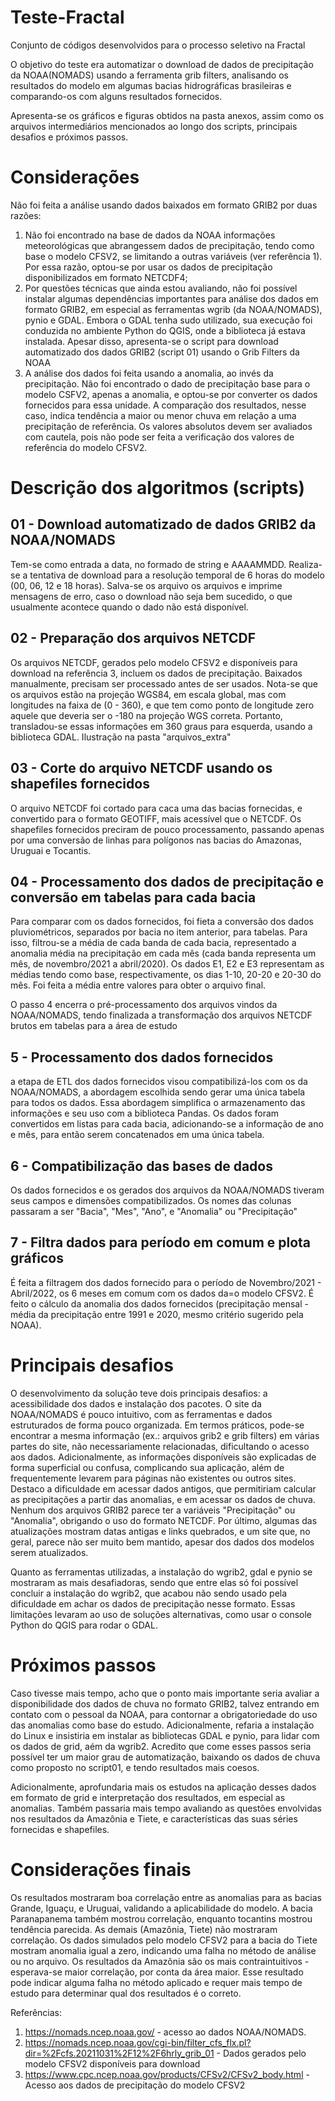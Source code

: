 # Teste-Fractal
Conjunto de códigos desenvolvidos para o processo seletivo na Fractal

O objetivo do teste era automatizar o download de dados de precipitação da NOAA(NOMADS) usando a ferramenta grib filters, analisando os resultados do modelo em algumas bacias hidrográficas brasileiras e comparando-os com alguns resultados fornecidos.

Apresenta-se os gráficos e figuras obtidos na pasta anexos, assim como os arquivos intermediários mencionados ao longo dos scripts, principais desafios e próximos passos.

# Considerações
Não foi feita a análise usando dados baixados em formato GRIB2 por duas razões:
1. Não foi encontrado na base de dados da NOAA informações meteorológicas que abrangessem dados de precipitação, tendo como base o modelo CFSV2, se limitando a outras variáveis (ver referência 1). Por essa razão, optou-se por usar os dados de precipitação disponibilizados em formato NETCDF4;
2. Por questões técnicas que ainda estou avaliando, não foi possível instalar algumas dependências importantes para análise dos dados em formato GRIB2, em especial as ferramentas wgrib (da NOAA/NOMADS), pynio e GDAL. Embora o GDAL tenha sudo utilizado, sua execução foi conduzida no ambiente Python do QGIS, onde a biblioteca já estava instalada. Apesar disso, apresenta-se o script para download automatizado dos dados GRIB2 (script 01) usando o Grib Filters da NOAA
3. A análise dos dados foi feita usando a anomalia, ao invés da precipitação. Não foi encontrado o dado de precipitação base para o modelo CSFV2, apenas a anomalia, e optou-se por converter os dados fornecidos para essa unidade. A comparação dos resultados, nesse caso, indica tendência a maior ou menor chuva em relação a uma precipitação de referência. Os valores absolutos devem ser avaliados com cautela, pois não pode ser feita a verificação dos valores de referência do modelo CFSV2.


# Descrição dos algoritmos (scripts)
## 01 - Download automatizado de dados GRIB2 da NOAA/NOMADS
Tem-se como entrada a data, no formado de string e AAAAMMDD. Realiza-se a tentativa de download para a resolução temporal de 6 horas do modelo (00, 06, 12 e 18 horas). Salva-se os arquivo os arquivos e imprime mensagens de erro, caso o download não seja bem sucedido, o que usualmente acontece quando o dado não está disponível.

## 02 - Preparação dos arquivos NETCDF
Os arquivos NETCDF, gerados pelo modelo CFSV2 e disponíveis para download na referência 3, incluem os dados de precipitação. Baixados manualmente, precisam ser processado antes de ser usados. Nota-se que os arquivos estão na projeção WGS84, em escala global, mas com longitudes na faixa de (0 - 360), e que tem como ponto de longitude zero aquele que deveria ser o -180 na projeção WGS correta. Portanto, transladou-se essas informações em 360 graus para esquerda, usando a biblioteca GDAL. Ilustração na pasta "arquivos_extra"

## 03 - Corte do arquivo NETCDF usando os shapefiles fornecidos
O arquivo NETCDF foi cortado para caca uma das bacias fornecidas, e convertido para o formato GEOTIFF, mais acessível que o NETCDF. Os shapefiles fornecidos preciram de pouco processamento, passando apenas por uma conversão de linhas para polígonos nas bacias do Amazonas, Uruguai e Tocantis.

## 04 - Processamento dos dados de precipitação e conversão em tabelas para cada bacia
Para comparar com os dados fornecidos, foi fieta a conversão dos dados pluviométricos, separados por bacia no item anterior, para tabelas. Para isso, filtrou-se a média de cada banda de cada bacia, representado a anomalia média na precipitação em cada mês (cada banda representa um mês, de novembro/2021 a abril/2020). Os dados E1, E2 e E3 representam as médias tendo como base, respectivamente, os dias  1-10, 20-20 e 20-30 do mês. Foi feita a média entre valores para obter o arquivo final.

O passo 4 encerra o pré-processamento dos arquivos vindos da NOAA/NOMADS, tendo finalizada a transformação dos arquivos NETCDF brutos em tabelas para a área de estudo

## 5 - Processamento dos dados fornecidos
a etapa de ETL dos dados fornecidos visou compatibilizá-los com os da NOAA/NOMADS, a abordagem escolhida sendo gerar uma única tabela para todos os dados. Essa abordagem simplifica o armazenamento das informações e seu uso com a biblioteca Pandas. Os dados foram convertidos em listas para cada bacia, adicionando-se a informação de ano e mês, para então serem concatenados em uma única tabela.

## 6 - Compatibilização das bases de dados
Os dados fornecidos e os gerados dos arquivos da NOAA/NOMADS tiveram seus campos e dimensões compatibilizados. Os nomes das colunas passaram a ser "Bacia", "Mes", "Ano", e "Anomalia" ou "Precipitação"

## 7 - Filtra dados para período em comum e plota gráficos
É feita a filtragem dos dados fornecido para o período de Novembro/2021 - Abril/2022, os 6 meses em comum com os dados da=o modelo CFSV2. É feito o cálculo da anomalia dos dados fornecidos (precipitação mensal - média da precipitação entre 1991 e 2020, mesmo critério sugerido pela NOAA).

# Principais desafios
O desenvolvimento da solução teve dois principais desafios: a acessibilidade dos dados e instalação dos pacotes.
O site da NOAA/NOMADS é pouco intuitivo, com as ferramentas e dados estruturados de forma pouco organizada. Em termos práticos, pode-se encontrar a mesma informação (ex.: arquivos grib2 e grib filters) em várias partes do site, não necessariamente relacionadas, dificultando o acesso aos dados. Adicionalmente, as informações disponíveis são explicadas de forma superficial ou confusa, complicando sua aplicação, além de frequentemente levarem para páginas não existentes ou outros sites. Destaco a dificuldade em acessar dados antigos, que permitiriam calcular as precipitações a partir das anomalias, e em acessar os dados de chuva. Nenhum dos arquivos GRIB2 parece ter a variáveis "Precipitação" ou "Anomalia", obrigando o uso do formato NETCDF. Por último, algumas das atualizações mostram datas antigas e links quebrados, e um site que, no geral, parece não ser muito bem mantido, apesar dos dados dos modelos serem atualizados.

Quanto as ferramentas utilizadas, a instalação do wgrib2, gdal e pynio se mostraram as mais desafiadoras, sendo que entre elas só foi possível concluir a instalação do wgrib2, que acabou não sendo usado pela dificuldade em achar os dados de precipitação nesse formato. Essas limitações levaram ao uso de soluções alternativas, como usar o console Python do QGIS para rodar o GDAL.

# Próximos passos
Caso tivesse mais tempo, acho que o ponto mais importante seria avaliar a disponibilidade dos dados de chuva no formato GRIB2, talvez entrando em contato com o pessoal da NOAA, para contornar a obrigatoriedade do uso das anomalias como base do estudo. Adicionalmente, refaria a instalação do Linux e insistiria em instalar as bibliotecas GDAL e pynio, para lidar com os dados de grid, aém da wgrib2. Acredito que come esses passos seria possível ter um maior grau de automatização, baixando os dados de chuva como proposto no script01, e tendo resultados mais coesos.

Adicionalmente, aprofundaria mais os estudos na aplicação desses dados em formato de grid e interpretação dos resultados, em especial as anomalias. Também passaria mais tempo avaliando as questões envolvidas nos resultados da Amazônia e Tiete, e características das suas séries fornecidas e shapefiles.

# Considerações finais
Os resultados mostraram boa correlação entre as anomalias para as bacias Grande, Iguaçu, e Uruguai, validando a aplicabilidade do modelo. A bacia Paranapanema também mostrou correlação, enquanto tocantins mostrou tendência parecida. As demais (Amazônia, Tiete) não mostraram correlação. Os dados simulados pelo modelo CFSV2 para a bacia do Tiete mostram anomalia igual a zero, indicando uma falha no método de análise ou no arquivo. Os resultados da Amazônia são os mais contraintuitivos - esperava-se maior correlação, por conta da área maior. Esse resultado pode indicar alguma falha no método aplicado e requer mais tempo de estudo para determinar qual dos resultados é o correto.


Referências:
1. https://nomads.ncep.noaa.gov/ - acesso ao dados NOAA/NOMADS.
2. https://nomads.ncep.noaa.gov/cgi-bin/filter_cfs_flx.pl?dir=%2Fcfs.20211031%2F12%2F6hrly_grib_01 - Dados gerados pelo modelo CFSV2 disponíveis para download
3. https://www.cpc.ncep.noaa.gov/products/CFSv2/CFSv2_body.html - Acesso aos dados de precipitação do modelo CFSV2
